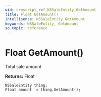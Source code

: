 ```yaml
---
uid: crmscript_ref_NSSaleEntity_GetAmount
title: Float GetAmount()
intellisense: NSSaleEntity.GetAmount
keywords: NSSaleEntity, GetAmount
so.topic: reference
---
```


# Float GetAmount()

Total sale amount

**Returns:** Float

```crmscript
NSSaleEntity thing;
Float amount  = thing.GetAmount();
```

